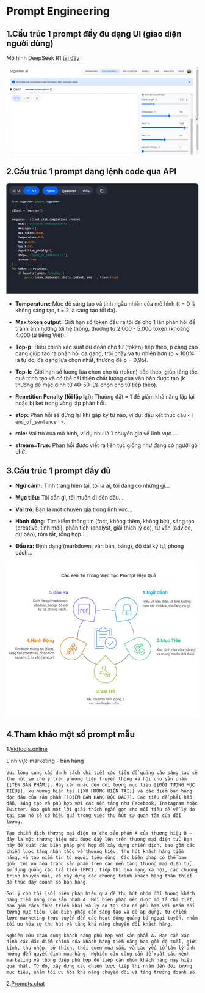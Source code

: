 # Prompt Engineering

## 1.Cấu trúc 1 prompt đầy đủ dạng UI (giao diện người dùng)

Mô hình DeepSeek R1 [tại đây](https://www.together.ai/models/deepseek-r1)

![Hình ảnh 1](https://github.com/hoanglong8/FoxAI-Data-Analyst/blob/main/Image/Prompt_UI.png)

## 2.Cấu trúc 1 prompt dạng lệnh code qua API

![Hình ảnh 2](https://github.com/hoanglong8/FoxAI-Data-Analyst/blob/main/Image/Prompt_API.png)

* **Temperature:** Mức độ sáng tạo và tính ngẫu nhiên của mô hình (t = 0 là không sáng tạo, t = 2 là sáng tạo tối đa).

* **Max token output:** Giới hạn số token đầu ra tối đa cho 1 lần phản hồi để tránh ảnh hưởng tới hệ thống, thường từ 2.000 - 5.000 token (khoảng 4.000 từ tiếng Việt).

* **Top-p:** Điều chỉnh xác suất dự đoán cho từ (token) tiếp theo, p càng cao càng giúp tạo ra phản hồi đa dạng, trôi chảy và tự nhiên hơn (p ~ 100% là tự do, đa dạng lựa chọn nhất, thường để p = 0,95).

* **Top-k:** Giới hạn số lượng lựa chọn cho từ (token) tiếp theo, giúp tăng tốc quá trình tạo và có thể cải thiện chất lượng của văn bản được tạo (k thường để mặc định từ 40-50 lựa chọn cho từ tiếp theo).

* **Repetition Penalty (lỗi lặp lại):** Thường đặt = 1 để giảm khả năng lặp lại hoặc bị kẹt trong vòng lặp phản hồi.

* **stop:** Phản hồi sẽ dừng lại khi gặp ký tự nào, ví dụ: dấu kết thúc câu `<｜end▁of▁sentence｜>`.

* **role:** Vai trò của mô hình, ví dụ như là 1 chuyên gia về lĩnh vực ...

* **stream=True:** Phản hồi được viết ra liên tục giống như đang có người gõ chữ.

## 3.Cấu trúc 1 prompt đầy đủ

* **Ngữ cảnh:** Tình trạng hiện tại, tôi là ai, tôi đang có những gì…

* **Mục tiêu:** Tôi cần gì, tôi muốn đi đến đâu…

* **Vai trò:** Bạn là một chuyên gia trong lĩnh vực…

* **Hành động:** Tìm kiếm thông tin (fact, không thêm, không bịa), sáng tạo (creative, tính mới), phân tích (analyst, giải thích lý do), tư vấn (advice, dự báo), tóm tắt, tổng hợp...

* **Đầu ra:** Định dạng (markdown, văn bản, bảng), độ dài ký tự, phong cách…

![Hình ảnh](https://github.com/hoanglong8/FoxAI-Data-Analyst/blob/main/Image/Prompt_Engineer_1.png)

## 4.Tham khảo một số prompt mẫu

1.[Vidtools.online](https://vidtools.online/prompt/?fbclid=IwY2xjawH52xNleHRuA2FlbQIxMAABHQmUnsLgM-KtlYNExUHshjohNp7ldi_waccPqsetSl14KGrD4tP5HgdQLg_aem__6ueV2_du0xoyIEVOOC-IA)

Lĩnh vực marketing - bán hàng
```
Vui lòng cung cấp danh sách chi tiết các tiêu đề quảng cáo sáng tạo sẽ thu hút sự chú ý trên phương tiện truyền thông xã hội cho sản phẩm [[TÊN SẢN PHẨM]]. Hãy cân nhắc đến đối tượng mục tiêu [[ĐỐI TƯỢNG MỤC TIÊU]], xu hướng hiện tại [[XU HƯỚNG HIỆN TẠI]] và các điểm bán hàng độc đáo của sản phẩm [[ĐIỂM BÁN HÀNG ĐỘC ĐÁO]]. Các tiêu đề phải hấp dẫn, sáng tạo và phù hợp với các nền tảng như Facebook, Instagram hoặc Twitter. Bao gồm một lời giải thích ngắn gọn cho mỗi tiêu đề về lý do tại sao nó sẽ có hiệu quả trong việc thu hút sự quan tâm của đối tượng.
```
```
Tạo chiến dịch thương mại điện tử cho sản phẩm A của thương hiệu B – đây là một thương hiệu mới được đẩy lên trên thương mại điện tử. Bạn hãy đề xuất các biện pháp phù hợp để xây dựng chiến dịch, bao gồm các chiến lược tăng nhận thức về thương hiệu, thu hút khách hàng tiềm năng, và tạo niềm tin từ người tiêu dùng. Các biện pháp có thể bao gồm: tối ưu hóa trang sản phẩm trên các nền tảng thương mại điện tử, sử dụng quảng cáo trả tiền (PPC), tiếp thị qua mạng xã hội, các chương trình khuyến mãi, và xây dựng các chương trình khách hàng thân thiết để thúc đẩy doanh số bán hàng.
```
```
Gợi ý cho tôi [số] biện pháp hiệu quả để thu hút nhóm đối tượng khách hàng tiềm năng cho sản phẩm A. Mỗi biện pháp nên được mô tả chi tiết, bao gồm cách thức triển khai và lý do tại sao nó phù hợp với nhóm đối tượng mục tiêu. Các biện pháp cần sáng tạo và dễ áp dụng, từ chiến lược marketing trực tuyến đến các hoạt động quảng bá ngoại tuyến, nhằm tối ưu hóa sự thu hút và tăng khả năng chuyển đổi khách hàng.
```
```
Nghiên cứu chân dung khách hàng phù hợp với sản phẩm A. Bạn cần xác định các đặc điểm chính của khách hàng tiềm năng bao gồm độ tuổi, giới tính, thu nhập, sở thích, thói quen mua sắm, và các yếu tố tâm lý ảnh hưởng đến quyết định mua hàng. Nghiên cứu cũng cần đề xuất các kênh marketing và thông điệp phù hợp để tiếp cận nhóm khách hàng này hiệu quả nhất. Từ đó, xây dựng các chiến lược tiếp thị nhắm đến đối tượng mục tiêu, nhằm tối ưu hóa khả năng chuyển đổi và tăng trưởng doanh số.
```

2.[Prompts.chat](https://prompts.chat/)
